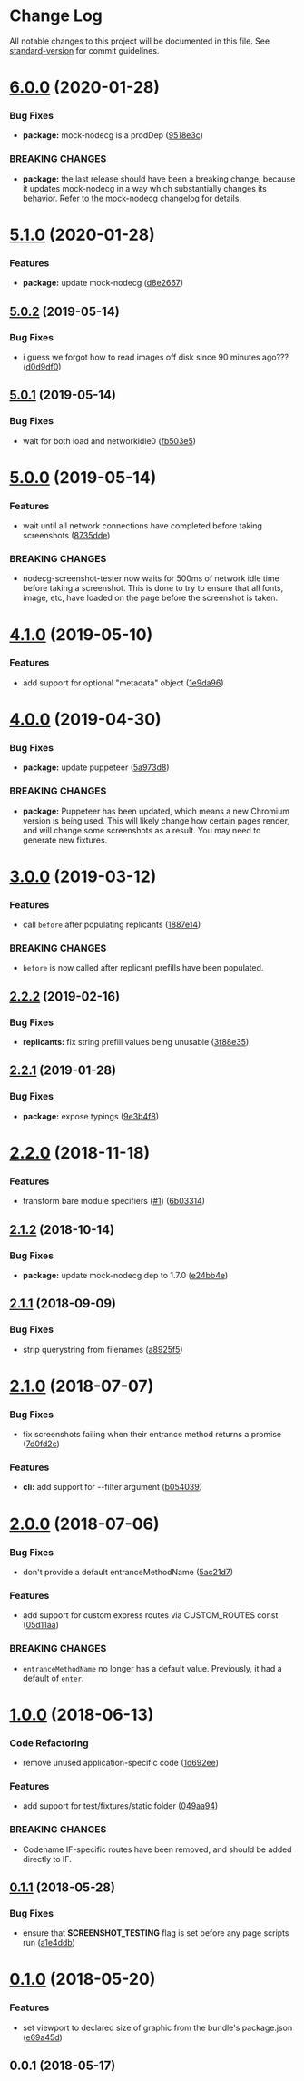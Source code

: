 # Change Log

All notable changes to this project will be documented in this file. See [standard-version](https://github.com/conventional-changelog/standard-version) for commit guidelines.

<a name="6.0.0"></a>
# [6.0.0](https://github.com/nodecg/nodecg-screenshot-tester/compare/v5.1.0...v6.0.0) (2020-01-28)


### Bug Fixes

* **package:** mock-nodecg is a prodDep ([9518e3c](https://github.com/nodecg/nodecg-screenshot-tester/commit/9518e3c))


### BREAKING CHANGES

* **package:** the last release should have been a breaking change, because it updates mock-nodecg in a way which substantially changes its behavior. Refer to the mock-nodecg changelog for details.



<a name="5.1.0"></a>
# [5.1.0](https://github.com/nodecg/nodecg-screenshot-tester/compare/v5.0.2...v5.1.0) (2020-01-28)


### Features

* **package:** update mock-nodecg ([d8e2667](https://github.com/nodecg/nodecg-screenshot-tester/commit/d8e2667))



<a name="5.0.2"></a>
## [5.0.2](https://github.com/nodecg/nodecg-screenshot-tester/compare/v5.0.1...v5.0.2) (2019-05-14)


### Bug Fixes

* i guess we forgot how to read images off disk since 90 minutes ago??? ([d0d9df0](https://github.com/nodecg/nodecg-screenshot-tester/commit/d0d9df0))



<a name="5.0.1"></a>
## [5.0.1](https://github.com/nodecg/nodecg-screenshot-tester/compare/v5.0.0...v5.0.1) (2019-05-14)


### Bug Fixes

* wait for both load and networkidle0 ([fb503e5](https://github.com/nodecg/nodecg-screenshot-tester/commit/fb503e5))



<a name="5.0.0"></a>
# [5.0.0](https://github.com/nodecg/nodecg-screenshot-tester/compare/v4.1.0...v5.0.0) (2019-05-14)


### Features

* wait until all network connections have completed before taking screenshots ([8735dde](https://github.com/nodecg/nodecg-screenshot-tester/commit/8735dde))


### BREAKING CHANGES

* nodecg-screenshot-tester now waits for 500ms of network idle time before taking a screenshot. This is done to try to ensure that all fonts, image, etc, have loaded on the page before the screenshot is taken.



<a name="4.1.0"></a>
# [4.1.0](https://github.com/nodecg/nodecg-screenshot-tester/compare/v4.0.0...v4.1.0) (2019-05-10)


### Features

* add support for optional "metadata" object ([1e9da96](https://github.com/nodecg/nodecg-screenshot-tester/commit/1e9da96))



<a name="4.0.0"></a>
# [4.0.0](https://github.com/nodecg/nodecg-screenshot-tester/compare/v3.0.0...v4.0.0) (2019-04-30)


### Bug Fixes

* **package:** update puppeteer ([5a973d8](https://github.com/nodecg/nodecg-screenshot-tester/commit/5a973d8))


### BREAKING CHANGES

* **package:** Puppeteer has been updated, which means a new Chromium version is being used. This will likely change how certain pages render, and will change some screenshots as a result. You may need to generate new fixtures.



<a name="3.0.0"></a>
# [3.0.0](https://github.com/nodecg/nodecg-screenshot-tester/compare/v2.2.2...v3.0.0) (2019-03-12)


### Features

* call `before` after populating replicants ([1887e14](https://github.com/nodecg/nodecg-screenshot-tester/commit/1887e14))


### BREAKING CHANGES

* `before` is now called after replicant prefills have been populated.



<a name="2.2.2"></a>
## [2.2.2](https://github.com/nodecg/nodecg-screenshot-tester/compare/v2.2.1...v2.2.2) (2019-02-16)


### Bug Fixes

* **replicants:** fix string prefill values being unusable ([3f88e35](https://github.com/nodecg/nodecg-screenshot-tester/commit/3f88e35))



<a name="2.2.1"></a>
## [2.2.1](https://github.com/nodecg/nodecg-screenshot-tester/compare/v2.2.0...v2.2.1) (2019-01-28)


### Bug Fixes

* **package:** expose typings ([9e3b4f8](https://github.com/nodecg/nodecg-screenshot-tester/commit/9e3b4f8))



<a name="2.2.0"></a>
# [2.2.0](https://github.com/nodecg/nodecg-screenshot-tester/compare/v2.1.2...v2.2.0) (2018-11-18)


### Features

* transform bare module specifiers ([#1](https://github.com/nodecg/nodecg-screenshot-tester/issues/1)) ([6b03314](https://github.com/nodecg/nodecg-screenshot-tester/commit/6b03314))



<a name="2.1.2"></a>
## [2.1.2](https://github.com/nodecg/nodecg-screenshot-tester/compare/v2.1.1...v2.1.2) (2018-10-14)


### Bug Fixes

* **package:** update mock-nodecg dep to 1.7.0 ([e24bb4e](https://github.com/nodecg/nodecg-screenshot-tester/commit/e24bb4e))



<a name="2.1.1"></a>
## [2.1.1](https://github.com/nodecg/nodecg-screenshot-tester/compare/v2.1.0...v2.1.1) (2018-09-09)


### Bug Fixes

* strip querystring from filenames ([a8925f5](https://github.com/nodecg/nodecg-screenshot-tester/commit/a8925f5))



<a name="2.1.0"></a>
# [2.1.0](https://github.com/nodecg/nodecg-screenshot-tester/compare/v2.0.0...v2.1.0) (2018-07-07)


### Bug Fixes

* fix screenshots failing when their entrance method returns a promise ([7d0fd2c](https://github.com/nodecg/nodecg-screenshot-tester/commit/7d0fd2c))


### Features

* **cli:** add support for --filter argument ([b054039](https://github.com/nodecg/nodecg-screenshot-tester/commit/b054039))



<a name="2.0.0"></a>
# [2.0.0](https://github.com/nodecg/nodecg-screenshot-tester/compare/v1.0.0...v2.0.0) (2018-07-06)


### Bug Fixes

* don't provide a default entranceMethodName ([5ac21d7](https://github.com/nodecg/nodecg-screenshot-tester/commit/5ac21d7))


### Features

* add support for custom express routes via CUSTOM_ROUTES const ([05d11aa](https://github.com/nodecg/nodecg-screenshot-tester/commit/05d11aa))


### BREAKING CHANGES

* `entranceMethodName` no longer has a default value. Previously, it had a default of `enter`.



<a name="1.0.0"></a>
# [1.0.0](https://github.com/nodecg/nodecg-screenshot-tester/compare/v0.1.1...v1.0.0) (2018-06-13)


### Code Refactoring

* remove unused application-specific code ([1d692ee](https://github.com/nodecg/nodecg-screenshot-tester/commit/1d692ee))


### Features

* add support for test/fixtures/static folder ([049aa94](https://github.com/nodecg/nodecg-screenshot-tester/commit/049aa94))


### BREAKING CHANGES

* Codename IF-specific routes have been removed, and should be added directly to IF.



<a name="0.1.1"></a>
## [0.1.1](https://github.com/nodecg/nodecg-screenshot-tester/compare/v0.1.0...v0.1.1) (2018-05-28)


### Bug Fixes

* ensure that __SCREENSHOT_TESTING__ flag is set before any page scripts run ([a1e4ddb](https://github.com/nodecg/nodecg-screenshot-tester/commit/a1e4ddb))



<a name="0.1.0"></a>
# [0.1.0](https://github.com/nodecg/nodecg-screenshot-tester/compare/v0.0.1...v0.1.0) (2018-05-20)


### Features

* set viewport to declared size of graphic from the bundle's package.json ([e69a45d](https://github.com/nodecg/nodecg-screenshot-tester/commit/e69a45d))



<a name="0.0.1"></a>
## 0.0.1 (2018-05-17)
